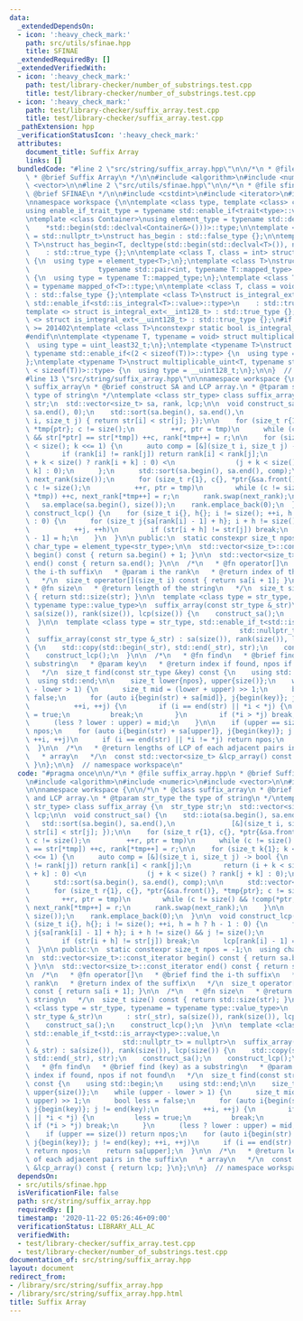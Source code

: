 ```yaml
---
data:
  _extendedDependsOn:
  - icon: ':heavy_check_mark:'
    path: src/utils/sfinae.hpp
    title: SFINAE
  _extendedRequiredBy: []
  _extendedVerifiedWith:
  - icon: ':heavy_check_mark:'
    path: test/library-checker/number_of_substrings.test.cpp
    title: test/library-checker/number_of_substrings.test.cpp
  - icon: ':heavy_check_mark:'
    path: test/library-checker/suffix_array.test.cpp
    title: test/library-checker/suffix_array.test.cpp
  _pathExtension: hpp
  _verificationStatusIcon: ':heavy_check_mark:'
  attributes:
    document_title: Suffix Array
    links: []
  bundledCode: "#line 2 \"src/string/suffix_array.hpp\"\n\n/*\n * @file suffix_array.hpp\n\
    \ * @brief Suffix Array\n */\n\n#include <algorithm>\n#include <numeric>\n#include\
    \ <vector>\n\n#line 2 \"src/utils/sfinae.hpp\"\n\n/*\n * @file sfinae.hpp\n *\
    \ @brief SFINAE\n */\n\n#include <cstdint>\n#include <iterator>\n#include <type_traits>\n\
    \nnamespace workspace {\n\ntemplate <class type, template <class> class trait>\n\
    using enable_if_trait_type = typename std::enable_if<trait<type>::value>::type;\n\
    \ntemplate <class Container>\nusing element_type = typename std::decay<decltype(\n\
    \    *std::begin(std::declval<Container&>()))>::type;\n\ntemplate <class T, class\
    \ = std::nullptr_t>\nstruct has_begin : std::false_type {};\n\ntemplate <class\
    \ T>\nstruct has_begin<T, decltype(std::begin(std::declval<T>()), nullptr)>\n\
    \    : std::true_type {};\n\ntemplate <class T, class = int> struct mapped_of\
    \ {\n  using type = element_type<T>;\n};\ntemplate <class T>\nstruct mapped_of<T,\n\
    \                 typename std::pair<int, typename T::mapped_type>::first_type>\
    \ {\n  using type = typename T::mapped_type;\n};\ntemplate <class T> using mapped_type\
    \ = typename mapped_of<T>::type;\n\ntemplate <class T, class = void> struct is_integral_ext\
    \ : std::false_type {};\ntemplate <class T>\nstruct is_integral_ext<\n    T, typename\
    \ std::enable_if<std::is_integral<T>::value>::type>\n    : std::true_type {};\n\
    template <> struct is_integral_ext<__int128_t> : std::true_type {};\ntemplate\
    \ <> struct is_integral_ext<__uint128_t> : std::true_type {};\n#if __cplusplus\
    \ >= 201402\ntemplate <class T>\nconstexpr static bool is_integral_ext_v = is_integral_ext<T>::value;\n\
    #endif\n\ntemplate <typename T, typename = void> struct multiplicable_uint {\n\
    \  using type = uint_least32_t;\n};\ntemplate <typename T>\nstruct multiplicable_uint<T,\
    \ typename std::enable_if<(2 < sizeof(T))>::type> {\n  using type = uint_least64_t;\n\
    };\ntemplate <typename T>\nstruct multiplicable_uint<T, typename std::enable_if<(4\
    \ < sizeof(T))>::type> {\n  using type = __uint128_t;\n};\n\n}  // namespace workspace\n\
    #line 13 \"src/string/suffix_array.hpp\"\n\nnamespace workspace {\n\n/*\n * @class\
    \ suffix_array\n * @brief construct SA and LCP array.\n * @tparam str_type the\
    \ type of string\n */\ntemplate <class str_type> class suffix_array {\n  str_type\
    \ str;\n  std::vector<size_t> sa, rank, lcp;\n\n  void construct_sa() {\n    std::iota(sa.begin(),\
    \ sa.end(), 0);\n    std::sort(sa.begin(), sa.end(),\n              [&](size_t\
    \ i, size_t j) { return str[i] < str[j]; });\n\n    for (size_t r{1}, c{}, *ptr{&sa.front()},\
    \ *tmp{ptr}; c != size();\n         ++r, ptr = tmp)\n      while (c != size()\
    \ && str[*ptr] == str[*tmp]) ++c, rank[*tmp++] = r;\n\n    for (size_t k{1}; k\
    \ < size(); k <<= 1) {\n      auto comp = [&](size_t i, size_t j) -> bool {\n\
    \        if (rank[i] != rank[j]) return rank[i] < rank[j];\n        return (i\
    \ + k < size() ? rank[i + k] : 0) <\n               (j + k < size() ? rank[j +\
    \ k] : 0);\n      };\n      std::sort(sa.begin(), sa.end(), comp);\n\n      std::vector<size_t>\
    \ next_rank(size());\n      for (size_t r{1}, c{}, *ptr{&sa.front()}, *tmp{ptr};\
    \ c != size();\n           ++r, ptr = tmp)\n        while (c != size() && !comp(*ptr,\
    \ *tmp)) ++c, next_rank[*tmp++] = r;\n      rank.swap(next_rank);\n    }\n\n \
    \   sa.emplace(sa.begin(), size());\n    rank.emplace_back(0);\n  }\n\n  void\
    \ construct_lcp() {\n    for (size_t i{}, h{}; i != size(); ++i, h = h ? h - 1\
    \ : 0) {\n      for (size_t j{sa[rank[i] - 1] + h}; i + h != size() && j != size();\n\
    \           ++j, ++h)\n        if (str[i + h] != str[j]) break;\n      lcp[rank[i]\
    \ - 1] = h;\n    }\n  }\n\n public:\n  static constexpr size_t npos = -1;\n  using\
    \ char_type = element_type<str_type>;\n\n  std::vector<size_t>::const_iterator\
    \ begin() const { return sa.begin() + 1; }\n\n  std::vector<size_t>::const_iterator\
    \ end() const { return sa.end(); }\n\n  /*\n   * @fn operator[]\n   * @brief find\
    \ the i-th suffix\n   * @param i the rank\n   * @return index of the suffix\n\
    \   */\n  size_t operator[](size_t i) const { return sa[i + 1]; }\n\n  /*\n  \
    \ * @fn size\n   * @return length of the string\n   */\n  size_t size() const\
    \ { return std::size(str); }\n\n  template <class type = str_type, typename =\
    \ typename type::value_type>\n  suffix_array(const str_type &_str)\n      : str(_str),\
    \ sa(size()), rank(size()), lcp(size()) {\n    construct_sa();\n    construct_lcp();\n\
    \  }\n\n  template <class type = str_type, std::enable_if_t<std::is_array<type>::value,\n\
    \                                                    std::nullptr_t> = nullptr>\n\
    \  suffix_array(const str_type &_str) : sa(size()), rank(size()), lcp(size())\
    \ {\n    std::copy(std::begin(_str), std::end(_str), str);\n    construct_sa();\n\
    \    construct_lcp();\n  }\n\n  /*\n   * @fn find\n   * @brief find (key) as a\
    \ substring\n   * @param key\n   * @return index if found, npos if not found\n\
    \   */\n  size_t find(const str_type &key) const {\n    using std::begin;\n  \
    \  using std::end;\n\n    size_t lower{npos}, upper{size()};\n    while (upper\
    \ - lower > 1) {\n      size_t mid = (lower + upper) >> 1;\n      bool less =\
    \ false;\n      for (auto i{begin(str) + sa[mid]}, j{begin(key)}; j != end(key);\n\
    \           ++i, ++j) {\n        if (i == end(str) || *i < *j) {\n          less\
    \ = true;\n          break;\n        }\n        if (*i > *j) break;\n      }\n\
    \      (less ? lower : upper) = mid;\n    }\n\n    if (upper == size()) return\
    \ npos;\n    for (auto i{begin(str) + sa[upper]}, j{begin(key)}; j != end(key);\
    \ ++i, ++j)\n      if (i == end(str) || *i != *j) return npos;\n    return sa[upper];\n\
    \  }\n\n  /*\n   * @return lengths of LCP of each adjacent pairs in the suffix\n\
    \   * array\n   */\n  const std::vector<size_t> &lcp_array() const { return lcp;\
    \ }\n};\n\n}  // namespace workspace\n"
  code: "#pragma once\n\n/*\n * @file suffix_array.hpp\n * @brief Suffix Array\n */\n\
    \n#include <algorithm>\n#include <numeric>\n#include <vector>\n\n#include \"../utils/sfinae.hpp\"\
    \n\nnamespace workspace {\n\n/*\n * @class suffix_array\n * @brief construct SA\
    \ and LCP array.\n * @tparam str_type the type of string\n */\ntemplate <class\
    \ str_type> class suffix_array {\n  str_type str;\n  std::vector<size_t> sa, rank,\
    \ lcp;\n\n  void construct_sa() {\n    std::iota(sa.begin(), sa.end(), 0);\n \
    \   std::sort(sa.begin(), sa.end(),\n              [&](size_t i, size_t j) { return\
    \ str[i] < str[j]; });\n\n    for (size_t r{1}, c{}, *ptr{&sa.front()}, *tmp{ptr};\
    \ c != size();\n         ++r, ptr = tmp)\n      while (c != size() && str[*ptr]\
    \ == str[*tmp]) ++c, rank[*tmp++] = r;\n\n    for (size_t k{1}; k < size(); k\
    \ <<= 1) {\n      auto comp = [&](size_t i, size_t j) -> bool {\n        if (rank[i]\
    \ != rank[j]) return rank[i] < rank[j];\n        return (i + k < size() ? rank[i\
    \ + k] : 0) <\n               (j + k < size() ? rank[j + k] : 0);\n      };\n\
    \      std::sort(sa.begin(), sa.end(), comp);\n\n      std::vector<size_t> next_rank(size());\n\
    \      for (size_t r{1}, c{}, *ptr{&sa.front()}, *tmp{ptr}; c != size();\n   \
    \        ++r, ptr = tmp)\n        while (c != size() && !comp(*ptr, *tmp)) ++c,\
    \ next_rank[*tmp++] = r;\n      rank.swap(next_rank);\n    }\n\n    sa.emplace(sa.begin(),\
    \ size());\n    rank.emplace_back(0);\n  }\n\n  void construct_lcp() {\n    for\
    \ (size_t i{}, h{}; i != size(); ++i, h = h ? h - 1 : 0) {\n      for (size_t\
    \ j{sa[rank[i] - 1] + h}; i + h != size() && j != size();\n           ++j, ++h)\n\
    \        if (str[i + h] != str[j]) break;\n      lcp[rank[i] - 1] = h;\n    }\n\
    \  }\n\n public:\n  static constexpr size_t npos = -1;\n  using char_type = element_type<str_type>;\n\
    \n  std::vector<size_t>::const_iterator begin() const { return sa.begin() + 1;\
    \ }\n\n  std::vector<size_t>::const_iterator end() const { return sa.end(); }\n\
    \n  /*\n   * @fn operator[]\n   * @brief find the i-th suffix\n   * @param i the\
    \ rank\n   * @return index of the suffix\n   */\n  size_t operator[](size_t i)\
    \ const { return sa[i + 1]; }\n\n  /*\n   * @fn size\n   * @return length of the\
    \ string\n   */\n  size_t size() const { return std::size(str); }\n\n  template\
    \ <class type = str_type, typename = typename type::value_type>\n  suffix_array(const\
    \ str_type &_str)\n      : str(_str), sa(size()), rank(size()), lcp(size()) {\n\
    \    construct_sa();\n    construct_lcp();\n  }\n\n  template <class type = str_type,\
    \ std::enable_if_t<std::is_array<type>::value,\n                             \
    \                       std::nullptr_t> = nullptr>\n  suffix_array(const str_type\
    \ &_str) : sa(size()), rank(size()), lcp(size()) {\n    std::copy(std::begin(_str),\
    \ std::end(_str), str);\n    construct_sa();\n    construct_lcp();\n  }\n\n  /*\n\
    \   * @fn find\n   * @brief find (key) as a substring\n   * @param key\n   * @return\
    \ index if found, npos if not found\n   */\n  size_t find(const str_type &key)\
    \ const {\n    using std::begin;\n    using std::end;\n\n    size_t lower{npos},\
    \ upper{size()};\n    while (upper - lower > 1) {\n      size_t mid = (lower +\
    \ upper) >> 1;\n      bool less = false;\n      for (auto i{begin(str) + sa[mid]},\
    \ j{begin(key)}; j != end(key);\n           ++i, ++j) {\n        if (i == end(str)\
    \ || *i < *j) {\n          less = true;\n          break;\n        }\n       \
    \ if (*i > *j) break;\n      }\n      (less ? lower : upper) = mid;\n    }\n\n\
    \    if (upper == size()) return npos;\n    for (auto i{begin(str) + sa[upper]},\
    \ j{begin(key)}; j != end(key); ++i, ++j)\n      if (i == end(str) || *i != *j)\
    \ return npos;\n    return sa[upper];\n  }\n\n  /*\n   * @return lengths of LCP\
    \ of each adjacent pairs in the suffix\n   * array\n   */\n  const std::vector<size_t>\
    \ &lcp_array() const { return lcp; }\n};\n\n}  // namespace workspace\n"
  dependsOn:
  - src/utils/sfinae.hpp
  isVerificationFile: false
  path: src/string/suffix_array.hpp
  requiredBy: []
  timestamp: '2020-11-22 05:26:46+09:00'
  verificationStatus: LIBRARY_ALL_AC
  verifiedWith:
  - test/library-checker/suffix_array.test.cpp
  - test/library-checker/number_of_substrings.test.cpp
documentation_of: src/string/suffix_array.hpp
layout: document
redirect_from:
- /library/src/string/suffix_array.hpp
- /library/src/string/suffix_array.hpp.html
title: Suffix Array
---
```


